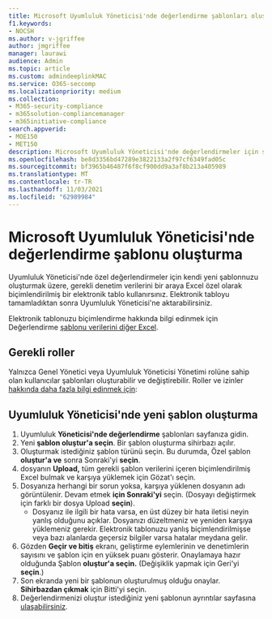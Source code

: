 ```yaml
---
title: Microsoft Uyumluluk Yöneticisi'nde değerlendirme şablonları oluşturma
f1.keywords:
- NOCSH
ms.author: v-jgriffee
author: jmgriffee
manager: laurawi
audience: Admin
ms.topic: article
ms.custom: admindeeplinkMAC
ms.service: O365-seccomp
ms.localizationpriority: medium
ms.collection:
- M365-security-compliance
- m365solution-compliancemanager
- m365initiative-compliance
search.appverid:
- MOE150
- MET150
description: Microsoft Uyumluluk Yöneticisi'nde değerlendirmeler için şablon oluşturma hakkında bilgi edinebilirsiniz. Biçimlendirilmiş bir dosya kullanarak şablon oluşturma Excel değiştirme.
ms.openlocfilehash: be8d3356bd47289e3822133a2f97cf6349fad05c
ms.sourcegitcommit: bf3965b46487f6f8cf900dd9a3af8b213a405989
ms.translationtype: MT
ms.contentlocale: tr-TR
ms.lasthandoff: 11/03/2021
ms.locfileid: "62989984"
---
```

# <a name="create-an-assessment-template-in-microsoft-compliance-manager"></a>Microsoft Uyumluluk Yöneticisi'nde değerlendirme şablonu oluşturma

Uyumluluk Yöneticisi'nde özel değerlendirmeler için kendi yeni şablonnuzu oluşturmak üzere, gerekli denetim verilerini bir araya Excel özel olarak biçimlendirilmiş bir elektronik tablo kullanırsınız. Elektronik tabloyu tamamladıktan sonra Uyumluluk Yöneticisi'ne aktarabilirsiniz.

Elektronik tablonuzu biçimlendirme hakkında bilgi edinmek için Değerlendirme [şablonu verilerini diğer Excel](compliance-manager-templates-format-excel.md).

## <a name="required-roles"></a>Gerekli roller

Yalnızca Genel Yönetici veya Uyumluluk Yöneticisi Yönetimi rolüne sahip olan kullanıcılar şablonları oluşturabilir ve değiştirebilir. Roller ve izinler [hakkında daha fazla bilgi edinmek için](compliance-manager-setup.md#set-user-permissions-and-assign-roles):

## <a name="create-new-template-in-compliance-manager"></a>Uyumluluk Yöneticisi'nde yeni şablon oluşturma

1. Uyumluluk **Yöneticisi'nde değerlendirme** şablonları sayfanıza gidin.
2. Yeni **şablon oluştur'a seçin**. Bir şablon oluşturma sihirbazı açılır.
3. Oluşturmak istediğiniz şablon türünü seçin. Bu durumda, Özel şablon **oluştur'a ve** sonra Sonraki'yi **seçin**.
4. dosyanın **Upload,** tüm gerekli şablon verilerini içeren biçimlendirilmiş  Excel bulmak ve karşıya yüklemek için Gözat'ı seçin.
5. Dosyanıza herhangi bir sorun yoksa, karşıya yüklenen dosyanın adı görüntülenir. Devam etmek **için Sonraki'yi** seçin. (Dosyayı değiştirmek için farklı bir dosya Upload **seçin**).
    - Dosyanız ile ilgili bir hata varsa, en üst düzey bir hata iletisi neyin yanlış olduğunu açıklar. Dosyanızı düzeltmeniz ve yeniden karşıya yüklemeniz gerekir. Elektronik tablonuzu yanlış biçimlendirilmişse veya bazı alanlarda geçersiz bilgiler varsa hatalar meydana gelir.
6. Gözden **Geçir ve bitiş** ekranı, geliştirme eylemlerinin ve denetimlerin sayısını ve şablon için en yüksek puanı gösterir. Onaylamaya hazır olduğunda Şablon **oluştur'a seçin.** (Değişiklik yapmak için Geri'yi **seçin**.)
7. Son ekranda yeni bir şablonun oluşturulmuş olduğu onaylar. **Sihirbazdan çıkmak** için Bitti'yi seçin.
8. Değerlendirmenizi oluştur istediğiniz yeni şablonun ayrıntılar sayfasına [ulaşabilirsiniz](compliance-manager-assessments.md#create-assessments).
